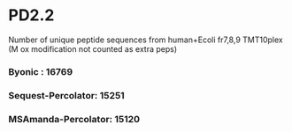 # PD2.2

Number of unique peptide sequences from human+Ecoli fr7,8,9 TMT10plex (M ox modification not counted as extra peps)

### Byonic : 16769

### Sequest-Percolator: 15251


### MSAmanda-Percolator: 15120




